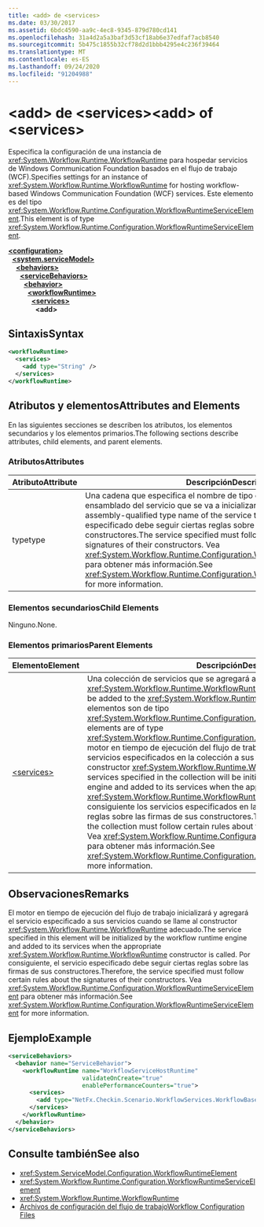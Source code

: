 ```yaml
---
title: <add> de <services>
ms.date: 03/30/2017
ms.assetid: 6bdc4590-aa9c-4ec8-9345-879d780cd141
ms.openlocfilehash: 31a4d2a5a3baf3d53cf18ab6e37edfaf7acb8540
ms.sourcegitcommit: 5b475c1855b32cf78d2d1bbb4295e4c236f39464
ms.translationtype: MT
ms.contentlocale: es-ES
ms.lasthandoff: 09/24/2020
ms.locfileid: "91204988"
---
```

# <a name="add-of-services"></a><span data-ttu-id="54fea-102">\<add> de \<services></span><span class="sxs-lookup"><span data-stu-id="54fea-102">\<add> of \<services></span></span>

<span data-ttu-id="54fea-103">Especifica la configuración de una instancia de <xref:System.Workflow.Runtime.WorkflowRuntime> para hospedar servicios de Windows Communication Foundation basados en el flujo de trabajo (WCF).</span><span class="sxs-lookup"><span data-stu-id="54fea-103">Specifies settings for an instance of <xref:System.Workflow.Runtime.WorkflowRuntime> for hosting workflow-based Windows Communication Foundation (WCF) services.</span></span> <span data-ttu-id="54fea-104">Este elemento es del tipo <xref:System.Workflow.Runtime.Configuration.WorkflowRuntimeServiceElement>.</span><span class="sxs-lookup"><span data-stu-id="54fea-104">This element is of type <xref:System.Workflow.Runtime.Configuration.WorkflowRuntimeServiceElement>.</span></span>  
  
[**\<configuration>**](../configuration-element.md)\
&nbsp;&nbsp;[**\<system.serviceModel>**](system-servicemodel.md)\
&nbsp;&nbsp;&nbsp;&nbsp;[**\<behaviors>**](behaviors.md)\
&nbsp;&nbsp;&nbsp;&nbsp;&nbsp;&nbsp;[**\<serviceBehaviors>**](servicebehaviors.md)\
&nbsp;&nbsp;&nbsp;&nbsp;&nbsp;&nbsp;&nbsp;&nbsp;[**\<behavior>**](behavior-of-servicebehaviors.md)\
&nbsp;&nbsp;&nbsp;&nbsp;&nbsp;&nbsp;&nbsp;&nbsp;&nbsp;&nbsp;[**\<workflowRuntime>**](workflowruntime.md)\
&nbsp;&nbsp;&nbsp;&nbsp;&nbsp;&nbsp;&nbsp;&nbsp;&nbsp;&nbsp;&nbsp;&nbsp;[**\<services>**](services-of-workflowruntime.md)\
&nbsp;&nbsp;&nbsp;&nbsp;&nbsp;&nbsp;&nbsp;&nbsp;&nbsp;&nbsp;&nbsp;&nbsp;&nbsp;&nbsp;**\<add>**  
  
## <a name="syntax"></a><span data-ttu-id="54fea-105">Sintaxis</span><span class="sxs-lookup"><span data-stu-id="54fea-105">Syntax</span></span>  
  
```xml  
<workflowRuntime>
  <services>
    <add type="String" />
  </services>
</workflowRuntime>
```  
  
## <a name="attributes-and-elements"></a><span data-ttu-id="54fea-106">Atributos y elementos</span><span class="sxs-lookup"><span data-stu-id="54fea-106">Attributes and Elements</span></span>  

 <span data-ttu-id="54fea-107">En las siguientes secciones se describen los atributos, los elementos secundarios y los elementos primarios.</span><span class="sxs-lookup"><span data-stu-id="54fea-107">The following sections describe attributes, child elements, and parent elements.</span></span>  
  
### <a name="attributes"></a><span data-ttu-id="54fea-108">Atributos</span><span class="sxs-lookup"><span data-stu-id="54fea-108">Attributes</span></span>  
  
|<span data-ttu-id="54fea-109">Atributo</span><span class="sxs-lookup"><span data-stu-id="54fea-109">Attribute</span></span>|<span data-ttu-id="54fea-110">Descripción</span><span class="sxs-lookup"><span data-stu-id="54fea-110">Description</span></span>|  
|---------------|-----------------|  
|<span data-ttu-id="54fea-111">type</span><span class="sxs-lookup"><span data-stu-id="54fea-111">type</span></span>|<span data-ttu-id="54fea-112">Una cadena que especifica el nombre de tipo calificado con el nombre de ensamblado del servicio que se va a inicializar.</span><span class="sxs-lookup"><span data-stu-id="54fea-112">A string that specifies the assembly-qualified type name of the service to be initialized.</span></span> <span data-ttu-id="54fea-113">El servicio especificado debe seguir ciertas reglas sobre las firmas de sus constructores.</span><span class="sxs-lookup"><span data-stu-id="54fea-113">The service specified must follow certain rules about the signatures of their constructors.</span></span> <span data-ttu-id="54fea-114">Vea <xref:System.Workflow.Runtime.Configuration.WorkflowRuntimeServiceElement> para obtener más información.</span><span class="sxs-lookup"><span data-stu-id="54fea-114">See <xref:System.Workflow.Runtime.Configuration.WorkflowRuntimeServiceElement> for more information.</span></span>|  
  
### <a name="child-elements"></a><span data-ttu-id="54fea-115">Elementos secundarios</span><span class="sxs-lookup"><span data-stu-id="54fea-115">Child Elements</span></span>  

 <span data-ttu-id="54fea-116">Ninguno.</span><span class="sxs-lookup"><span data-stu-id="54fea-116">None.</span></span>  
  
### <a name="parent-elements"></a><span data-ttu-id="54fea-117">Elementos primarios</span><span class="sxs-lookup"><span data-stu-id="54fea-117">Parent Elements</span></span>  
  
|<span data-ttu-id="54fea-118">Elemento</span><span class="sxs-lookup"><span data-stu-id="54fea-118">Element</span></span>|<span data-ttu-id="54fea-119">Descripción</span><span class="sxs-lookup"><span data-stu-id="54fea-119">Description</span></span>|  
|-------------|-----------------|  
|[\<services>](services-of-workflowruntime.md)|<span data-ttu-id="54fea-120">Una colección de servicios que se agregará al motor <xref:System.Workflow.Runtime.WorkflowRuntime>.</span><span class="sxs-lookup"><span data-stu-id="54fea-120">A collection of services that will be added to the <xref:System.Workflow.Runtime.WorkflowRuntime> engine.</span></span> <span data-ttu-id="54fea-121">Los elementos son de tipo <xref:System.Workflow.Runtime.Configuration.WorkflowRuntimeServiceElement>.</span><span class="sxs-lookup"><span data-stu-id="54fea-121">The elements are of type <xref:System.Workflow.Runtime.Configuration.WorkflowRuntimeServiceElement>.</span></span>  <span data-ttu-id="54fea-122">El motor en tiempo de ejecución del flujo de trabajo inicializará y agregará los servicios especificados en la colección a sus servicios cuando se llame al constructor <xref:System.Workflow.Runtime.WorkflowRuntime> adecuado.</span><span class="sxs-lookup"><span data-stu-id="54fea-122">The services specified in the collection will be initialized by the workflow runtime engine and added to its services when the appropriate <xref:System.Workflow.Runtime.WorkflowRuntime> constructor is called.</span></span> <span data-ttu-id="54fea-123">Por consiguiente los servicios especificados en la colección deben seguir ciertas reglas sobre las firmas de sus constructores.</span><span class="sxs-lookup"><span data-stu-id="54fea-123">Therefore, the services specified in the collection must follow certain rules about the signatures of their constructors.</span></span> <span data-ttu-id="54fea-124">Vea <xref:System.Workflow.Runtime.Configuration.WorkflowRuntimeServiceElement> para obtener más información.</span><span class="sxs-lookup"><span data-stu-id="54fea-124">See <xref:System.Workflow.Runtime.Configuration.WorkflowRuntimeServiceElement> for more information.</span></span>|  
  
## <a name="remarks"></a><span data-ttu-id="54fea-125">Observaciones</span><span class="sxs-lookup"><span data-stu-id="54fea-125">Remarks</span></span>  

 <span data-ttu-id="54fea-126">El motor en tiempo de ejecución del flujo de trabajo inicializará y agregará el servicio especificado a sus servicios cuando se llame al constructor <xref:System.Workflow.Runtime.WorkflowRuntime> adecuado.</span><span class="sxs-lookup"><span data-stu-id="54fea-126">The service specified in this element will be initialized by the workflow runtime engine and added to its services when the appropriate <xref:System.Workflow.Runtime.WorkflowRuntime> constructor is called.</span></span> <span data-ttu-id="54fea-127">Por consiguiente, el servicio especificado debe seguir ciertas reglas sobre las firmas de sus constructores.</span><span class="sxs-lookup"><span data-stu-id="54fea-127">Therefore, the service specified must follow certain rules about the signatures of their constructors.</span></span> <span data-ttu-id="54fea-128">Vea <xref:System.Workflow.Runtime.Configuration.WorkflowRuntimeServiceElement> para obtener más información.</span><span class="sxs-lookup"><span data-stu-id="54fea-128">See <xref:System.Workflow.Runtime.Configuration.WorkflowRuntimeServiceElement> for more information.</span></span>  
  
## <a name="example"></a><span data-ttu-id="54fea-129">Ejemplo</span><span class="sxs-lookup"><span data-stu-id="54fea-129">Example</span></span>  
  
```xml  
<serviceBehaviors>
  <behavior name="ServiceBehavior">
    <workflowRuntime name="WorkflowServiceHostRuntime"
                     validateOnCreate="true"
                     enablePerformanceCounters="true">
      <services>
        <add type="NetFx.Checkin.Scenario.WorkflowServices.WorkflowBasedServices.Common.TestPersistenceService.FilePersistenceService, NetFx.Checkin.Scenario.WorkflowServices.WorkflowBasedServices.Common" />
      </services>
    </workflowRuntime>
  </behavior>
</serviceBehaviors>
```  
  
## <a name="see-also"></a><span data-ttu-id="54fea-130">Consulte también</span><span class="sxs-lookup"><span data-stu-id="54fea-130">See also</span></span>

- <xref:System.ServiceModel.Configuration.WorkflowRuntimeElement>
- <xref:System.Workflow.Runtime.Configuration.WorkflowRuntimeServiceElement>
- <xref:System.Workflow.Runtime.WorkflowRuntime>
- <span data-ttu-id="54fea-131">[Archivos de configuración del flujo de trabajo](/previous-versions/dotnet/netframework-3.5/ms732240(v=vs.90))</span><span class="sxs-lookup"><span data-stu-id="54fea-131">[Workflow Configuration Files](/previous-versions/dotnet/netframework-3.5/ms732240(v=vs.90))</span></span>
